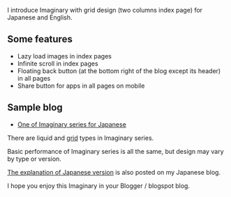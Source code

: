 <p>I introduce Imaginary with grid design (two columns index page) for Japanese and English.</p>

<h2>Some features</h2>

<ul><li>Lazy load images in index pages</li><li>Infinite scroll in index pages</li><li>Floating back button (at the bottom right of the blog except its header) in all pages</li><li>Share button for apps in all pages on mobile</li></ul>

<h2>Sample blog</h2>

<ul><li><a href="https://imaginary-theme.blogspot.com/">One of Imaginary series for Japanese</a> </li></ul>

<p>There are liquid and <a href="/imaginary-grid">grid</a> types in Imaginary series.</p>

<p>Basic performance of Imaginary series is all the same, but design may vary by type or version.</p>

<p><a href="https://www.nagahitoyuki.com/p/imaginary-theme-for-blogger.html">The explanation of Japanese version</a> is also posted on my Japanese blog.</p>

<p>I hope you enjoy this Imaginary in your Blogger / blogspot blog.</p>

